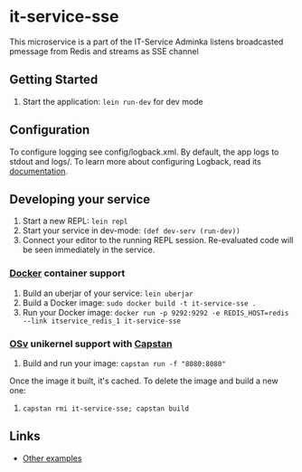 # it-service-sse

This microservice is a part of the IT-Service Adminka
listens broadcasted pmessage from Redis and streams as SSE channel

## Getting Started

1. Start the application: `lein run-dev` for dev mode

## Configuration

To configure logging see config/logback.xml. By default, the app logs to stdout and logs/.
To learn more about configuring Logback, read its [documentation](http://logback.qos.ch/documentation.html).


## Developing your service

1. Start a new REPL: `lein repl`
2. Start your service in dev-mode: `(def dev-serv (run-dev))`
3. Connect your editor to the running REPL session.
   Re-evaluated code will be seen immediately in the service.

### [Docker](https://www.docker.com/) container support

1. Build an uberjar of your service: `lein uberjar`
2. Build a Docker image: `sudo docker build -t it-service-sse .`
3. Run your Docker image: `docker run -p 9292:9292 -e REDIS_HOST=redis --link itservice_redis_1 it-service-sse`

### [OSv](http://osv.io/) unikernel support with [Capstan](http://osv.io/capstan/)

1. Build and run your image: `capstan run -f "8080:8080"`

Once the image it built, it's cached.  To delete the image and build a new one:

1. `capstan rmi it-service-sse; capstan build`


## Links
* [Other examples](https://github.com/pedestal/samples)

